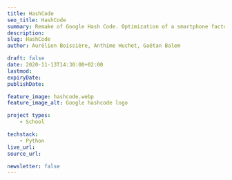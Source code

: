```yaml
---
title: HashCode
seo_title: HashCode
summary: Remake of Google Hash Code. Optimization of a smartphone factory's production chain.
description: 
slug: HashCode
author: Aurélien Boissière, Anthime Huchet, Gaëtan Balem

draft: false
date: 2020-11-13T14:30:00+02:00
lastmod: 
expiryDate: 
publishDate: 

feature_image: hashcode.webp
feature_image_alt: Google hashcode logo

project types: 
    - School

techstack:
    - Python
live_url: 
source_url: 

newsletter: false
---
```



